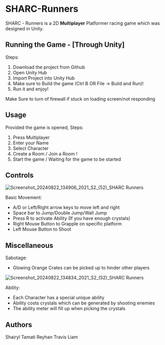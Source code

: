 # SHARC-Runners

SHARC - Runners is a 2D **Multiplayer** Platformer racing game which was designed in Unity.

## Running the Game - [Through Unity]

Steps: 
1. Download the project from Github
2. Open Unity Hub
3. Import Project into Unity Hub
4. Make sure to Build the game (Ctrl B OR File -> Build and Run)!
5. Run it and enjoy!

Make Sure to turn of firewall if stuck on loading screen/not responding

## Usage

Provided the game is opened, 
Steps:
1. Press Multiplayer
2. Enter your Name 
3. Select Character
4. Create a Room / Join a Room !
5. Start the game / Waiting for the game to be started

## Controls

![Screenshot_20240822_134906_2021_S2_(52)_SHARC Runners](https://github.com/user-attachments/assets/d28cbcc1-f2b8-48c9-8810-458383c539e8)

Basic Movement:
- A/D or Left/Right arrow keys to move left and right
- Space bar to Jump/Double Jump/Wall Jump
- Press R to activate Ability (If you have enough crystals)
- Right Mouse Button to Grapple on specific platform
- Left Mouse Button to Shoot

## Miscellaneous

Sabotage:
- Glowing Orange Crates can be picked up to hinder other players
  
![Screenshot_20240822_134834_2021_S2_(52)_SHARC Runners](https://github.com/user-attachments/assets/b0b77499-72a4-4476-b2a1-735d6791ed2c)

Ability:
- Each Character has a special unique ability 
- Ability costs crystals which can be generated by shooting enemies
- The ability meter will fill up when picking the crystals 

## Authors
Shairyl
Tamati
Reyhan
Travis
Liam

